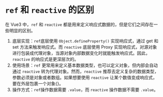 # `ref` 和 `reactive` 的区别

在 Vue3 中，`ref` 和 `reactive` 都是用来定义响应式数据的，但是它们之间存在一些明显的区别。

1. 底层实现：`ref`底层使用 `Object.defineProperty()` 实现响应式，通过 get 和 set 方法来触发响应式。而 `reactive` 底层使用 Proxy 实现响应式，对源对象进行包装成代理对象，当源对象内部数据变化时就能触发响应式。因此，`reactive` 的响应式是更深层次的。
2. 使用场景：`ref` 更常用来定义基本数据类型，也可以定义对象，但内部会自动通过 `reactive` 转为代理对象。然而，`reactive` 推荐去定义复杂的数据类型，参数必须是对象或者数组。如果想要使用 `reactive` 让某个数值变成响应式，要在外层包裹一个对象{}。
3. 操作方式：`ref`操作数据需要 `.value`，而 `reactive` 操作数据不需要 `.value`。
